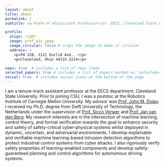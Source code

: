 ```yaml
---
layout: about
title: about
permalink: /
subtitle: <a href='#'>Assisstant Professor</a>. EECS, Cleveland State University

profile:
  align: right
  image: prof_pic.jpeg
  image_circular: false # crops the image to make it circular
  address: >
    <p>FH 228, 2121 Euclid Ave., </p>
    <p>Cleveland, Ohio 44115-2214</p>

news: true  # includes a list of news items
selected_papers: true # includes a list of papers marked as "selected={true}"
social: true  # includes social icons at the bottom of the page
---
```


I am a tenure-track assistant professor at the EECS department, Cleveland State University. Prior to joining CSU, I was a postdoc at the Robotics Institute of Carnegie Mellon University. My advisor was [Prof. John M. Dolan](https://www.ri.cmu.edu/ri-faculty/john-m-dolan/). I received my Ph.D. degree from Delft University of Technology, the Netherlands under the supervision of [Prof. Sicco Verwer](https://www.tudelft.nl/staff/s.e.verwer/) and [Prof. Jan van den Berg](https://www.tudelft.nl/staff/j.vandenberg/?cHash=7543638730817b68440527caf616bf8e). My research interests are in the intersection of machine learning, control theory, and formal verification towards the goal to enhance security and safety of safety-critical cyber-physical systems whilst deployed in dynamic, uncertain, and adversarial environments. I develop explainable and verifiable machine learning-based intrusion detection algorithms to protect industrial control systems from cyber attacks. I also rigorously verify safety properties of learning-enabled components and develop safety-guaranteed planning and control algorithms for autonomous driving systems.


<!--Link to your social media connections, too. This theme is set up to use [Font Awesome icons](http://fortawesome.github.io/Font-Awesome/) and [Academicons](https://jpswalsh.github.io/academicons/), like the ones below. Add your Facebook, Twitter, LinkedIn, Google Scholar, or just disable all of them.-->
